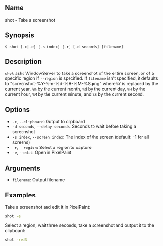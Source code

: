 ## Name

shot - Take a screenshot

## Synopsis

```**sh
$ shot [-c|-e] [-s index] [-r] [-d seconds] [filename]
```

## Description

`shot` asks WindowServer to take a screenshot of the entire screen, or of a
specific region if `--region` is specified. If `filename` isn't specified, it defaults to
"screenshot-%Y-%m-%d-%H-%M-%S.png" where `%Y` is replaced by the current year, `%m` by the
current month, `%d` by the current day, `%H` by the current hour, `%M` by the current minute,
and `%S` by the current second.

## Options

* `-c`, `--clipboard`: Output to clipboard
* `-d seconds`, `--delay seconds`: Seconds to wait before taking a screenshot
* `-s index`, `--screen index`: The index of the screen (default: -1 for all screens)
* `-r`, `--region`: Select a region to capture
* `-e`, `--edit`: Open in PixelPaint

## Arguments

* `filename`: Output filename

## Examples

Take a screenshot and edit it in PixelPaint:
```sh
shot -e
```

Select a region, wait three seconds, take a screenshot and output it to the clipboard:
```sh
shot -red3
```

